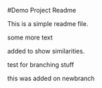 #Demo Project Readme

This is a simple readme file.

some more text

added to show similarities.

test for branching stuff 

this was added on newbranch
